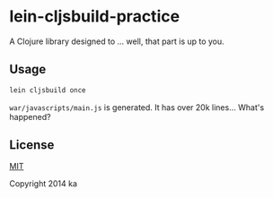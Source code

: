 # lein-cljsbuild-practice

A Clojure library designed to ... well, that part is up to you.

## Usage

```sh
lein cljsbuild once
```

`war/javascripts/main.js` is generated. It has over 20k lines... What's happened?

## License

[MIT](http://opensource.org/licenses/MIT)

Copyright 2014 ka
